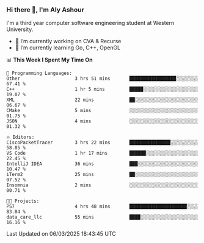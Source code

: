 ### Hi there 👋, I'm Aly Ashour
I'm a third year computer software engineering student at Western University.

- 🔭 I’m currently working on CVA & Recurse
- 🌱 I’m currently learning Go, C++, OpenGL

<!--START_SECTION:waka-->
📊 **This Week I Spent My Time On** 

```text
💬 Programming Languages: 
Other                    3 hrs 51 mins       █████████████████░░░░░░░░   67.41 % 
C++                      1 hr 5 mins         █████░░░░░░░░░░░░░░░░░░░░   19.07 % 
XML                      22 mins             ██░░░░░░░░░░░░░░░░░░░░░░░   06.67 % 
CMake                    5 mins              ░░░░░░░░░░░░░░░░░░░░░░░░░   01.75 % 
JSON                     4 mins              ░░░░░░░░░░░░░░░░░░░░░░░░░   01.32 % 

🔥 Editors: 
CiscoPacketTracer        3 hrs 22 mins       ███████████████░░░░░░░░░░   58.85 % 
VS Code                  1 hr 17 mins        ██████░░░░░░░░░░░░░░░░░░░   22.45 % 
IntelliJ IDEA            36 mins             ███░░░░░░░░░░░░░░░░░░░░░░   10.47 % 
iTerm2                   25 mins             ██░░░░░░░░░░░░░░░░░░░░░░░   07.52 % 
Insomnia                 2 mins              ░░░░░░░░░░░░░░░░░░░░░░░░░   00.71 % 

🐱‍💻 Projects: 
PS7                      4 hrs 48 mins       █████████████████████░░░░   83.84 % 
data_care_llc            55 mins             ████░░░░░░░░░░░░░░░░░░░░░   16.16 % 
```


 Last Updated on 06/03/2025 18:43:45 UTC
<!--END_SECTION:waka-->
